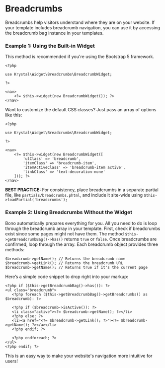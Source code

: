 
# Breadcrumbs

Breadcrumbs help visitors understand where they are on your website. If your template includes breadcrumb navigation, you can use it by accessing the breadcrumb bag instance in your templates.

### Example 1: Using the Built-in Widget

This method is recommended if you're using the Bootstrap 5 framework.

    <?php
    
    use Krystal\Widget\Breadcrumbs\BreadcrumbWidget;
    
    ?>
    
    <nav>
        <?= $this->widget(new BreadcrumbWidget()); ?>
    </nav>

Want to customize the default CSS classes? Just pass an array of options like this:

    <?php
    
    use Krystal\Widget\Breadcrumbs\BreadcrumbWidget;
    
    ?>
    
    <nav>
        <?= $this->widget(new BreadcrumbWidget([
            'ulClass' => 'breadcrumb',
            'itemClass' => 'breadcrumb-item',
            'itemActiveClass' => 'breadcrumb-item active',
            'linkClass' => 'text-decoration-none'
        ])); ?>
    </nav>

**BEST PRACTICE:** For consistency, place breadcrumbs in a separate partial file, like `partials/breadcrumbs.phtml`, and include it site-wide using `$this->loadPartial('breadcrumbs');` 

### Example 2: Using Breadcrumbs Without the Widget

Bono automatically prepares everything for you. All you need to do is loop through the breadcrumb array in your template.
First, check if breadcrumbs exist since some pages might not have them. The method `$this->getBreadcrumbBag()->has()` returns `true` or `false`.
Once breadcrumbs are confirmed, loop through the array. Each breadcrumb object provides three methods:

    $breadcrumb->getName(); // Returns the breadcrumb name
    $breadcrumb->getLink(); // Returns the breadcrumb URL
    $breadcrumb->getName(); // Returns true if it's the current page

Here’s a simple code snippet to drop right into your markup:

    <?php if ($this->getBreadcrumbBag()->has()): ?>
    <ul class="breadcrumb">
       <?php foreach ($this->getBreadcrumbBag()->getBreadcrumbs() as $breadcrumb): ?>
       
       <?php if ($breadcrumb->isActive()): ?>
       <li class="active"><?= $breadcrumb->getName(); ?></li>
       <?php else: ?>
       <li><a href="<?= $breadcrumb->getLink(); ?>"><?= $breadcrumb->getName(); ?></a></li>
       <?php endif; ?>
       
       <?php endforeach; ?>
    </ul>
    <?php endif; ?>

This is an easy way to make your website's navigation more intuitive for users!